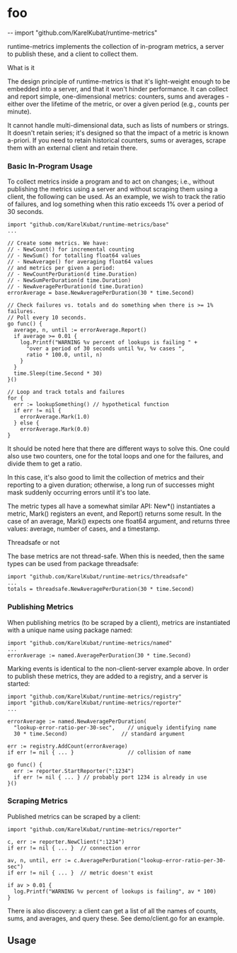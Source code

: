 # foo
--
    import "github.com/KarelKubat/runtime-metrics"

runtime-metrics implements the collection of in-program metrics, a server to
publish these, and a client to collect them.


What is it

The design principle of runtime-metrics is that it's light-weight enough to be
embedded into a server, and that it won't hinder performance. It can collect and
report simple, one-dimensional metrics: counters, sums and averages - either
over the lifetime of the metric, or over a given period (e.g., counts per
minute).

It cannot handle multi-dimensional data, such as lists of numbers or strings. It
doesn't retain series; it's designed so that the impact of a metric is known
a-priori. If you need to retain historical counters, sums or averages, scrape
them with an external client and retain there.


### Basic In-Program Usage

To collect metrics inside a program and to act on changes; i.e., without
publishing the metrics using a server and without scraping them using a client,
the following can be used. As an example, we wish to track the ratio of
failures, and log something when this ratio exceeds 1% over a period of 30
seconds.

    import "github.com/KarelKubat/runtime-metrics/base"
    ...

    // Create some metrics. We have:
    // - NewCount() for incremental counting
    // - NewSum() for totalling float64 values
    // - NewAverage() for averaging float64 values
    // and metrics per given a period:
    // - NewCountPerDuration(d time.Duration)
    // - NewSumPerDuration(d time.Duration)
    // - NewAveragePerDuration(d time.Duration)
    errorAverage = base.NewAveragePerDuration(30 * time.Second)

    // Check failures vs. totals and do something when there is >= 1% failures.
    // Poll every 10 seconds.
    go func() {
      average, n, until := errorAverage.Report()
      if average >= 0.01 {
        log.Printf("WARNING %v percent of lookups is failing " +
          "over a period of 30 seconds until %v, %v cases ",
          ratio * 100.0, until, n)
        }
      }
      time.Sleep(time.Second * 30)
    }()

    // Loop and track totals and failures
    for {
      err := lookupSomething() // hypothetical function
      if err != nil {
        errorAverage.Mark(1.0)
      } else {
        errorAverage.Mark(0.0)
    }

It should be noted here that there are different ways to solve this. One could
also use two counters, one for the total loops and one for the failures, and
divide them to get a ratio.

In this case, it's also good to limit the collection of metrics and their
reporting to a given duration; otherwise, a long run of successes might mask
suddenly occurring errors until it's too late.

The metric types all have a somewhat similar API: New*() instantiates a metric,
Mark() registers an event, and Report() returns some result. In the case of an
average, Mark() expects one float64 argument, and returns three values: average,
number of cases, and a timestamp.


Threadsafe or not

The base metrics are not thread-safe. When this is needed, then the same types
can be used from package threadsafe:

    import "github.com/KarelKubat/runtime-metrics/threadsafe"
    ...
    totals = threadsafe.NewAveragePerDuration(30 * time.Second)


### Publishing Metrics

When publishing metrics (to be scraped by a client), metrics are instantiated
with a unique name using package named:

    import "github.com/KarelKubat/runtime-metrics/named"
    ...
    errorAverage := named.AveragePerDuration(30 * time.Second)

Marking events is identical to the non-client-server example above. In order to
publish these metrics, they are added to a registry, and a server is started:

    import "github.com/KarelKubat/runtime-metrics/registry"
    import "github.com/KarelKubat/runtime-metrics/reporter"
    ...

    errorAverage := named.NewAveragePerDuration(
      "lookup-error-ratio-per-30-sec",    // uniquely identifying name
      30 * time.Second)				    // standard argument

    err := registry.AddCount(errorAverage)
    if err != nil { ... }                 // collision of name

    go func() {
      err := reporter.StartReporter(":1234")
      if err != nil { ... } // probably port 1234 is already in use
    }()


### Scraping Metrics

Published metrics can be scraped by a client:

    import "github.com/KarelKubat/runtime-metrics/reporter"

    c, err := reporter.NewClient(":1234")
    if err != nil { ... }  // connection error

    av, n, until, err := c.AveragePerDuration("lookup-error-ratio-per-30-sec")
    if err != nil { ... }  // metric doesn't exist

    if av > 0.01 {
      log.Printf("WARNING %v percent of lookups is failing", av * 100)
    }

There is also discovery: a client can get a list of all the names of counts,
sums, and averages, and query these. See demo/client.go for an example.

## Usage
